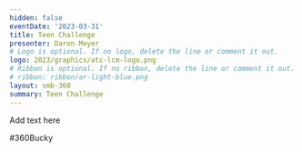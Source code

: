```yaml
---
hidden: false
eventDate: '2023-03-31'
title: Teen Challenge
presenter: Daron Meyer
# Logo is optional. If no logo, delete the line or comment it out.
logo: 2023/graphics/atc-lcm-logo.png
# Ribbon is optional. If no ribbon, delete the line or comment it out.
# ribbon: ribbon/ar-light-blue.png
layout: smb-360
summary: Teen Challenge
---
```


Add text here

#360Bucky


